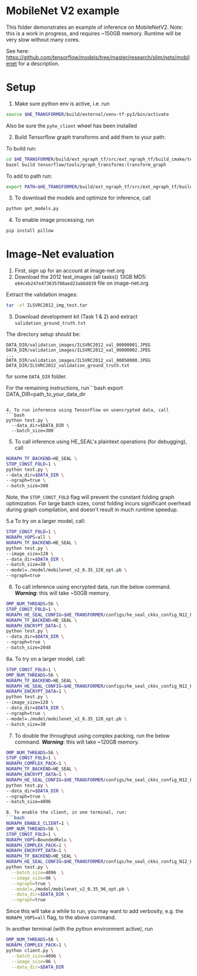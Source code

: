 # MobileNet V2 example

This folder demonstrates an example of inference on MobileNetV2.
Note: this is a work in progress, and requires ~150GB memory.
Runtime will be very slow without many cores.

See here: https://github.com/tensorflow/models/tree/master/research/slim/nets/mobilenet
for a description.

# Setup
1. Make sure python env is active, i.e. run
```bash
source $HE_TRANSFORMER/build/external/venv-tf-py3/bin/activate
```
Also be sure the `pyhe_client` wheel has been installed

2. Build Tensorflow graph transforms and add them to your path:

To build run:
```bash
cd $HE_TRANSFORMER/build/ext_ngraph_tf/src/ext_ngraph_tf/build_cmake/tensorflow
bazel build tensorflow/tools/graph_transforms:transform_graph
```

To add to path run:
```bash
export PATH=$HE_TRANSFORMER/build/ext_ngraph_tf/src/ext_ngraph_tf/build_cmake/tensorflow/bazel-bin/tensorflow/tools/graph_transforms:$PATH
```

3. To download the models and optimize for inference, call
```bash
python get_models.py
```

4. To enable image processing, run
```bash
pip install pillow
```

# Image-Net evaluation
1. First, sign up for an account at image-net.org
2. Download the 2012 test_images (all tasks)) 13GB MD5: `e64ceb247e473635708aed23ab6d839` file on image-net.org

Extract the validation images:
```bash
tar -xf ILSVRC2012_img_test.tar
```
3. Download development kit (Task 1 & 2) and extract `validation_ground_truth.txt`

The directory setup should be:
```
DATA_DIR/validation_images/ILSVRC2012_val_00000001.JPEG
DATA_DIR/validation_images/ILSVRC2012_val_00000002.JPEG
...
DATA_DIR/validation_images/ILSVRC2012_val_00050000.JPEG
DATA_DIR/ILSVRC2012_validation_ground_truth.txt
```
for some `DATA_DIR` folder.

For the remaining instructions, run```bash
export DATA_DIR=path_to_your_data_dir
```

4. To run inference using TensorFlow on unencrypted data, call
```bash
python test.py \
  --data_dir=$DATA_DIR \
  --batch_size=300
```

5. To call inference using HE_SEAL's plaintext operations (for debugging), call
```bash
NGRAPH_TF_BACKEND=HE_SEAL \
STOP_CONST_FOLD=1 \
python test.py \
--data_dir=$DATA_DIR \
--ngraph=true \
--batch_size=300
```
Note, the `STOP_CONST_FOLD` flag will prevent the constant folding graph optimization.
For large batch sizes, const folding incurs significant overhead during graph compilation, and doesn't result in much runtime speedup.

  5.a To try on a larger model, call:
  ```bash
  STOP_CONST_FOLD=1 \
  NGRAPH_VOPS=all \
  NGRAPH_TF_BACKEND=HE_SEAL \
  python test.py \
  --image_size=128 \
  --data_dir=$DATA_DIR \
  --batch_size=30 \
  --model=./model/mobilenet_v2_0.35_128_opt.pb \
  --ngraph=true
  ```

6. To call inference using encrypted data, run the below command. ***Warning***: this will take ~50GB memory.
```bash
OMP_NUM_THREADS=56 \
STOP_CONST_FOLD=1 \
NGRAPH_HE_SEAL_CONFIG=$HE_TRANSFORMER/configs/he_seal_ckks_config_N12_L4.json \
NGRAPH_TF_BACKEND=HE_SEAL \
NGRAPH_ENCRYPT_DATA=1 \
python test.py \
--data_dir=$DATA_DIR \
--ngraph=true \
--batch_size=2048
```

6a. To try on a larger model, call:
  ```bash
  STOP_CONST_FOLD=1 \
  OMP_NUM_THREADS=56 \
  NGRAPH_TF_BACKEND=HE_SEAL \
  NGRAPH_HE_SEAL_CONFIG=$HE_TRANSFORMER/configs/he_seal_ckks_config_N12_L4.json \
  NGRAPH_ENCRYPT_DATA=1 \
  python test.py \
  --image_size=128 \
  --data_dir=$DATA_DIR \
  --ngraph=true \
  --model=./model/mobilenet_v2_0.35_128_opt.pb \
  --batch_size=30
  ```

7. To double the throughput using complex packing, run the below command.  ***Warning***: this will take ~120GB memory.
```bash
OMP_NUM_THREADS=56 \
STOP_CONST_FOLD=1 \
NGRAPH_COMPLEX_PACK=1 \
NGRAPH_TF_BACKEND=HE_SEAL \
NGRAPH_ENCRYPT_DATA=1 \
NGRAPH_HE_SEAL_CONFIG=$HE_TRANSFORMER/configs/he_seal_ckks_config_N12_L4.json \
python test.py \
--data_dir=$DATA_DIR \
--ngraph=true \
--batch_size=4096

8. To enable the client, in one terminal, run:
```bash
NGRAPH_ENABLE_CLIENT=1 \
OMP_NUM_THREADS=56 \
STOP_CONST_FOLD=1 \
NGRAPH_VOPS=BoundedRelu \
NGRAPH_COMPLEX_PACK=1 \
NGRAPH_ENCRYPT_DATA=1 \
NGRAPH_TF_BACKEND=HE_SEAL \
NGRAPH_HE_SEAL_CONFIG=$HE_TRANSFORMER/configs/he_seal_ckks_config_N12_L4.json \
python test.py \
  --batch_size=4096  \
  --image_size=96 \
  --ngraph=true \
  --model=./model/mobilenet_v2_0.35_96_opt.pb \
  --data_dir=$DATA_DIR \
  --ngraph=true
```
Since this will take a while to run, you may want to add verbosity, e.g.
the `NGRAPH_VOPS=all` flag, to the above command.

In another terminal (with the python environment active), run
```bash
OMP_NUM_THREADS=56 \
NGRAPH_COMPLEX_PACK=1 \
python client.py \
  --batch_size=4096 \
  --image_size=96 \
  --data_dir=$DATA_DIR
```